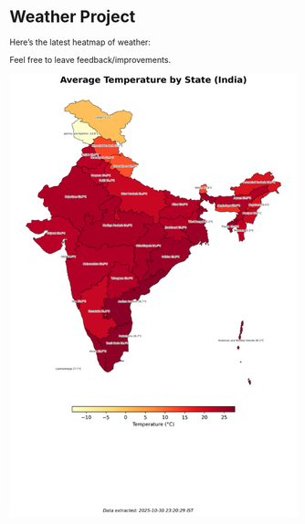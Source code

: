 # Weather Project

Here’s the latest heatmap of weather:

Feel free to leave feedback/improvements.

![India Heatmap](docs/assets/india_heatmap.png?v=03A567)
